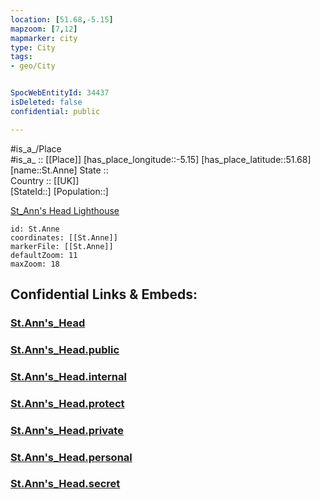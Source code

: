 ```yaml
---
location: [51.68,-5.15] 
mapzoom: [7,12] 
mapmarker: city 
type: City
tags:
- geo/City


SpocWebEntityId: 34437
isDeleted: false
confidential: public

---
```

#is_a_/Place  
#is_a_ :: [[Place]] 
[has_place_longitude::-5.15] 
[has_place_latitude::51.68] 
[name::St.Anne] 
State ::  
Country :: [[UK]]  
[StateId::] 
[Population::] 


  
[St_Ann's Head Lighthouse](https://en.wikipedia.org/wiki/St_Ann%27s_Head_Lighthouse)

```leaflet
id: St.Anne
coordinates: [[St.Anne]] 
markerFile: [[St.Anne]] 
defaultZoom: 11 
maxZoom: 18
```


## Confidential Links & Embeds: 

### [St.Ann's_Head](/_Standards/Earth/Continent/Europe/Europe~North/UK/Wales/counties~Wales/Pembrokeshire/St.Ann's_Head.md) 

### [St.Ann's_Head.public](/_public/Earth/Continent/Europe/Europe~North/UK/Wales/counties~Wales/Pembrokeshire/St.Ann's_Head.public.md) 

### [St.Ann's_Head.internal](/_internal/Earth/Continent/Europe/Europe~North/UK/Wales/counties~Wales/Pembrokeshire/St.Ann's_Head.internal.md) 

### [St.Ann's_Head.protect](/_protect/Earth/Continent/Europe/Europe~North/UK/Wales/counties~Wales/Pembrokeshire/St.Ann's_Head.protect.md) 

### [St.Ann's_Head.private](/_private/Earth/Continent/Europe/Europe~North/UK/Wales/counties~Wales/Pembrokeshire/St.Ann's_Head.private.md) 

### [St.Ann's_Head.personal](/_personal/Earth/Continent/Europe/Europe~North/UK/Wales/counties~Wales/Pembrokeshire/St.Ann's_Head.personal.md) 

### [St.Ann's_Head.secret](/_secret/Earth/Continent/Europe/Europe~North/UK/Wales/counties~Wales/Pembrokeshire/St.Ann's_Head.secret.md)

